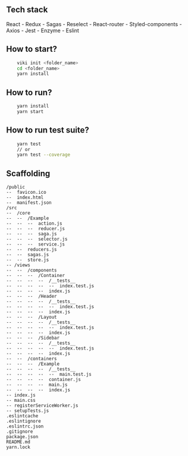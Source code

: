 ## Tech stack

React - Redux - Sagas - Reselect - React-router - Styled-components - Axios - Jest - Enzyme - Eslint

## How to start?

```bash
    viki init <folder_name>
    cd <folder_name>
    yarn install
```

## How to run?

```bash
    yarn install
    yarn start
```

## How to run test suite?

```bash
    yarn test
    // or
    yarn test --coverage
```

## Scaffolding

```
/public
--  favicon.ico
--  index.html
--  manifest.json
/src
--  /core
--  --  /Example
--  --  --  action.js
--  --  --  reducer.js
--  --  --  saga.js
--  --  --  selector.js
--  --  --  service.js
--  --  reducers.js
--  --  sagas.js
--  --  store.js
-- /views
--  --  /components
--  --  --  /Container
--  --  --  --  /__tests__
--  --  --  --  --  index.test.js
--  --  --  --  index.js
--  --  --  /Header
--  --  --  --  /__tests__
--  --  --  --  --  index.test.js
--  --  --  --  index.js
--  --  --  /Layout
--  --  --  --  /__tests__
--  --  --  --  --  index.test.js
--  --  --  --  index.js
--  --  --  /Sidebar
--  --  --  --  /__tests__
--  --  --  --  --  index.test.js
--  --  --  --  index.js
--  --  /containers
--  --  --  /Example
--  --  --  --  /__tests__
--  --  --  --  --  main.test.js
--  --  --  --  container.js
--  --  --  --  main.js
--  --  --  --  index.js
-- index.js
-- main.css
-- registerServiceWorker.js
-- setupTests.js
.eslintcache
.eslintignore
.eslintrc.json
.gitignore
package.json
README.md
yarn.lock
```
